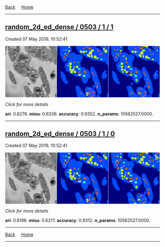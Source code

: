 
[Back](..)&nbsp;&nbsp;&nbsp;&nbsp;&nbsp;[Home](https://leapmanlab.github.io/snapshots)

---

<div class="summary"><a href="1"><h2>random_2d_ed_dense / 0503 / 1 / 1</h2></a><p>Created 07 May 2019, 10:52:41
</p><a href="1"><img src="1/media/summary.png" align="center"></a><p>
<i>Click for more details</i>
</p></div>

**ari**: 0.8276. **miou**: 0.6336. **accuracy**: 0.9352. **n_params**: 10562527.0000. 

---

<div class="summary"><a href="0"><h2>random_2d_ed_dense / 0503 / 1 / 0</h2></a><p>Created 07 May 2019, 10:52:41
</p><a href="0"><img src="0/media/summary.png" align="center"></a><p>
<i>Click for more details</i>
</p></div>

**ari**: 0.8196. **miou**: 0.6217. **accuracy**: 0.9312. **n_params**: 10562527.0000. 

---

[Back](..)&nbsp;&nbsp;&nbsp;&nbsp;&nbsp;[Home](https://leapmanlab.github.io/snapshots)

---